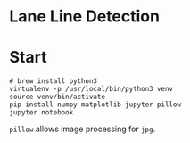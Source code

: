 Lane Line Detection
====

# Start
```
# brew install python3
virtualenv -p /usr/local/bin/python3 venv
source venv/bin/activate
pip install numpy matplotlib jupyter pillow
jupyter notebook
```

`pillow` allows image processing for `jpg`.
